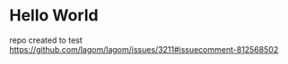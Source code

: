 # Hello World

repo created to test https://github.com/lagom/lagom/issues/3211#issuecomment-812568502
